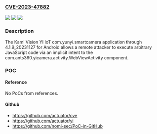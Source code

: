 ### [CVE-2023-47882](https://cve.mitre.org/cgi-bin/cvename.cgi?name=CVE-2023-47882)
![](https://img.shields.io/static/v1?label=Product&message=n%2Fa&color=blue)
![](https://img.shields.io/static/v1?label=Version&message=n%2Fa&color=blue)
![](https://img.shields.io/static/v1?label=Vulnerability&message=n%2Fa&color=brighgreen)

### Description

The Kami Vision YI IoT com.yunyi.smartcamera application through 4.1.9_20231127 for Android allows a remote attacker to execute arbitrary JavaScript code via an implicit intent to the com.ants360.yicamera.activity.WebViewActivity component.

### POC

#### Reference
No PoCs from references.

#### Github
- https://github.com/actuator/cve
- https://github.com/actuator/yi
- https://github.com/nomi-sec/PoC-in-GitHub

